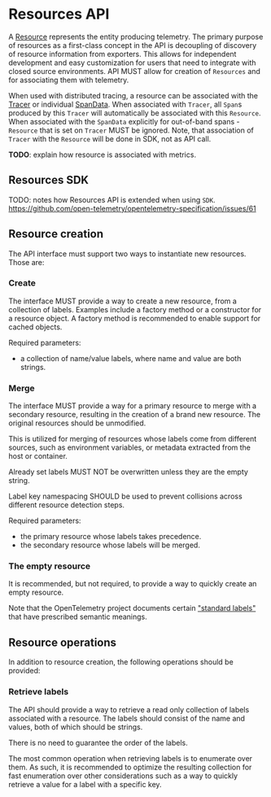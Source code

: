 # Resources API

A [Resource](overview.md#resources) represents the entity producing telemetry.
The primary purpose of resources as a first-class concept in the API is
decoupling of discovery of resource information from exporters. This allows for
independent development and easy customization for users that need to integrate
with closed source environments. API MUST allow for creation of `Resources` and
for associating them with telemetry.

When used with distributed tracing, a resource can be associated with the
[Tracer](api-tracing.md#tracer) or individual
[SpanData](api-tracing.md#spandata). When associated with `Tracer`, all `Span`s
produced by this `Tracer` will automatically be associated with this `Resource`.
When associated with the `SpanData` explicitly for out-of-band spans -
`Resource` that is set on `Tracer` MUST be ignored. Note, that association of
`Tracer` with the `Resource` will be done in SDK, not as API call.

**TODO**: explain how resource is associated with metrics.

## Resources SDK

TODO: notes how Resources API is extended when using `SDK`. https://github.com/open-telemetry/opentelemetry-specification/issues/61 

## Resource creation

The API interface must support two ways to instantiate new resources. Those
are:

### Create

The interface MUST provide a way to create a new resource, from a collection 
of labels. Examples include a factory method or a constructor for 
a resource object. A factory method is recommended to enable support for 
cached objects.

Required parameters:

- a collection of name/value labels, where name and value are both strings.

### Merge

The interface MUST provide a way for a primary resource to merge with a 
secondary resource, resulting in the creation of a brand new resource. The 
original resources should be unmodified.

This is utilized for merging of resources whose labels come from different
sources, such as environment variables, or metadata extracted from the host or 
container.

Already set labels MUST NOT be overwritten unless they are the empty string. 

Label key namespacing SHOULD be used to prevent collisions across different 
resource detection steps.

Required parameters:

- the primary resource whose labels takes precedence.
- the secondary resource whose labels will be merged.

### The empty resource

It is recommended, but not required, to provide a way to quickly create an empty 
resource.

Note that the OpenTelemetry project documents certain ["standard
labels"](data-semantic-conventions.md) that have prescribed semantic meanings.

## Resource operations

In addition to resource creation, the following operations should be provided:

### Retrieve labels

The API should provide a way to retrieve a read only collection of labels
associated with a resource. The labels should consist of the name and values, 
both of which should be strings.

There is no need to guarantee the order of the labels.

The most common operation when retrieving labels is to enumerate over them.
As such, it is recommended to optimize the resulting collection for fast 
enumeration over other considerations such as a way to quickly retrieve a
value for a label with a specific key.
